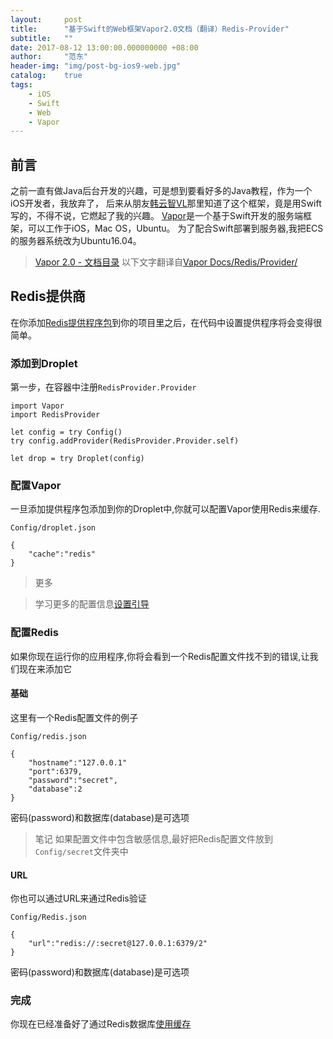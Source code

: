 ```yaml
---
layout:     post
title:      "基于Swift的Web框架Vapor2.0文档（翻译）Redis-Provider"
subtitle:   ""
date: 2017-08-12 13:00:00.000000000 +08:00
author:     "范东"
header-img: "img/post-bg-ios9-web.jpg"
catalog:    true
tags:
    - iOS
    - Swift
    - Web
    - Vapor
---
```

## 前言
之前一直有做Java后台开发的兴趣，可是想到要看好多的Java教程，作为一个iOS开发者，我放弃了，
后来从朋友[韩云智VL](http://www.jianshu.com/u/92f7630a351b)那里知道了这个框架，竟是用Swift写的，不得不说，它燃起了我的兴趣。
[Vapor](http://vapor.codes)是一个基于Swift开发的服务端框架，可以工作于iOS，Mac OS，Ubuntu。
为了配合Swift部署到服务器,我把ECS的服务器系统改为Ubuntu16.04。
> [Vapor 2.0 - 文档目录](http://blog.fandong.me/2017/08/01/iOS-SwiftVaporWeb/)
> 以下文字翻译自[Vapor Docs/Redis/Provider/](https://docs.vapor.codes/2.0/redis/provider/)

## Redis提供商
在你添加[Redis提供程序包](http://blog.fandong.me/2017/08/12/iOS-SwiftVaporWeb13/)到你的项目里之后，在代码中设置提供程序将会变得很简单。
### 添加到Droplet
第一步，在容器中注册```RedisProvider.Provider```

```
import Vapor
import RedisProvider

let config = try Config()
try config.addProvider(RedisProvider.Provider.self)

let drop = try Droplet(config)
```
### 配置Vapor
一旦添加提供程序包添加到你的Droplet中,你就可以配置Vapor使用Redis来缓存.

```
Config/droplet.json
```

```
{
	"cache":"redis"
}
```

>更多

>学习更多的配置信息[设置引导](http://blog.fandong.me/2017/08/07/iOS-SwiftVaporWeb07/)

### 配置Redis
如果你现在运行你的应用程序,你将会看到一个Redis配置文件找不到的错误,让我们现在来添加它
#### 基础
这里有一个Redis配置文件的例子

```
Config/redis.json
```

```
{
	"hostname":"127.0.0.1"
	"port":6379,
	"password":"secret",
	"database":2
}
```

密码(password)和数据库(database)是可选项
>笔记
> 如果配置文件中包含敏感信息,最好把Redis配置文件放到```Config/secret```文件夹中

#### URL
你也可以通过URL来通过Redis验证

```
Config/Redis.json
```

```
{
	"url":"redis://:secret@127.0.0.1:6379/2"
}
```
密码(password)和数据库(database)是可选项

### 完成
你现在已经准备好了通过Redis数据库[使用缓存](http://blog.fandong.me/2017/08/12/iOS-SwiftVaporWeb13/)